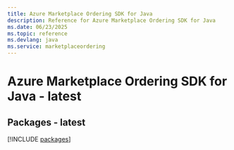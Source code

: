 ```yaml
---
title: Azure Marketplace Ordering SDK for Java
description: Reference for Azure Marketplace Ordering SDK for Java
ms.date: 06/23/2025
ms.topic: reference
ms.devlang: java
ms.service: marketplaceordering
---
```

# Azure Marketplace Ordering SDK for Java - latest
## Packages - latest
[!INCLUDE [packages](marketplace-ordering-index.md)]